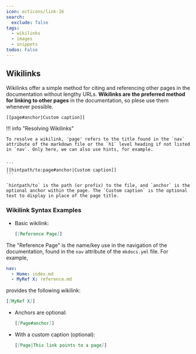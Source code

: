 ```yaml
---
icon: octicons/link-16
search:
  exclude: false
tags:
  - wikilinks
  - images
  - snippets
todos: False
---
```


## Wikilinks

Wikilinks offer a simple method for citing and referencing other pages in the
documentation without lengthy URLs. **Wikilinks are the preferred method for
linking to other pages** in the documentation, so plese use them whenever
possible.

```
[[page#anchor|Custom caption]]
```



!!! info "Resolving Wikilinks"

    To resolve a wikilink, 'page' refers to the title found in the `nav` attribute of the markdown file or the `h1` level heading if not listed in `nav`. Only here, we can also use hints, for example.


    ```
    [[hintpath/to:page#anchor|Custom caption]]
    ```

    `hintpath/to` is the path (or prefix) to the file, and `anchor` is the optional anchor within the page. The `Custom caption` is the optional text to display in place of the page title.

### Wikilink Syntax Examples

- Basic wikilink:

  ```markdown
  [[Reference Page]]
  ```

The "Reference Page" is the name/key use in the navigation of the documentation,
found in the `nav` attribute of the `mkdocs.yml` file. For example,

```yaml
nav:
  - Home: index.md
  - MyRef X: reference.md
```

provides the following wikilink:

```markdown
[[MyRef X]]
```


- Anchors are optional:

  ```markdown
  [[Page#anchor]]
  ```

- With a custom caption (optional):

  ```markdown
  [[Page|This link points to a page]]
  ```



